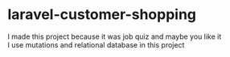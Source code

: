 # laravel-customer-shopping
I made this project because it was job quiz and maybe you like it <br>
I use mutations and relational database in this project
